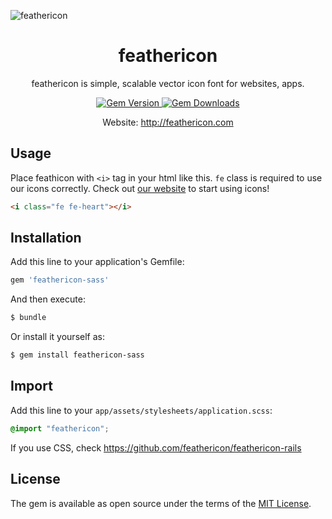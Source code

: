 
![feathericon](https://raw.githubusercontent.com/featherplain/feathericon/master/docs/img_ogp.png "feathericon")

<h1 align="center">feathericon</h1>
<p align="center">feathericon is simple, scalable vector icon font for websites, apps.</p>
<div align="center">
  <a href="https://rubygems.org/gems/feathericon-sass">
    <img src="http://img.shields.io/gem/v/feathericon-sass.svg" alt="Gem Version">
  </a>
  <a href="https://rubygems.org/gems/feathericon-sass">
    <img src="https://img.shields.io/gem/dt/feathericon-sass.svg" alt="Gem Downloads">
  </a>
</div>
<p align="center">Website: <a href="http://feathericon.com">http://feathericon.com</a></p>

## Usage

Place feathicon with `<i>` tag in your html like this. `fe` class is required to use our icons correctly. Check out [our website](http://feathericon.com) to start using icons!

  ```html
  <i class="fe fe-heart"></i>
  ```

## Installation
Add this line to your application's Gemfile:

```ruby
gem 'feathericon-sass'
```

And then execute:
```bash
$ bundle
```

Or install it yourself as:
```bash
$ gem install feathericon-sass
```

## Import

Add this line to your `app/assets/stylesheets/application.scss`:
```scss
@import "feathericon";
```

If you use CSS, check https://github.com/feathericon/feathericon-rails

## License
The gem is available as open source under the terms of the [MIT License](http://opensource.org/licenses/MIT).


